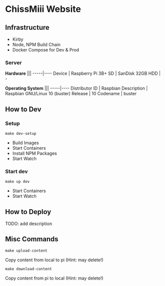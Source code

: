# ChissMiii Website
## Infrastructure
- Kirby
- Node, NPM Build Chain
- Docker Compose for Dev & Prod

### Server
**Hardware**
|||
-----|----
Device | Raspberry Pi 3B+
SD | SanDisk 32GB
HDD | -

**Operating System**
|||
-----|----
Distributor ID | Raspbian
Description | Raspbian GNU/Linux 10 (buster)
Release | 10
Codename | buster

## How to Dev
### Setup
`make dev-setup`
- Build Images
- Start Containers
- Install NPM Packages
- Start Watch

### Start dev
`make up dev`
- Start Containers
- Start Watch

## How to Deploy
TODO: add description

## Misc Commands
`make upload-content`

Copy content from local to pi (Hint: may delete!)

`make download-content`

Copy content from pi to local (Hint: may delete!)
